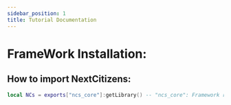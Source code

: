 ```yaml
---
sidebar_position: 1
title: Tutorial Documentation
---
```


# FrameWork Installation:

## How to import NextCitizens:

```lua 
local NCs = exports["ncs_core"]:getLibrary() -- "ncs_core": Framework ressource name
```